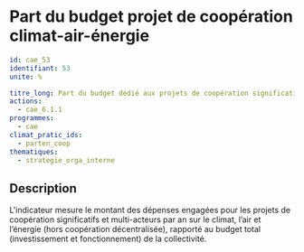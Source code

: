 # Part du budget projet de coopération climat-air-énergie
```yaml
id: cae_53
identifiant: 53
unite: %

titre_long: Part du budget dédié aux projets de coopération significatifs et multi-acteurs sur le climat, l’air et l’énergie
actions:
  - cae_6.1.1
programmes:
  - cae
climat_pratic_ids:
  - parten_coop
thematiques:
  - strategie_orga_interne
```
## Description
L'indicateur mesure le montant des dépenses engagées pour les projets de coopération significatifs et multi-acteurs par an sur le climat, l’air et l’énergie (hors coopération décentralisée), rapporté au budget total (investissement et fonctionnement) de la collectivité.




